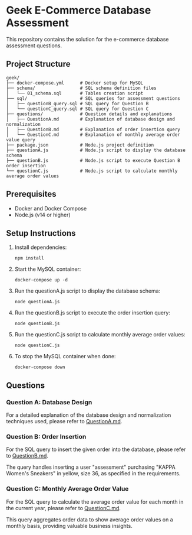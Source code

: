 # Geek E-Commerce Database Assessment

This repository contains the solution for the e-commerce database assessment questions.

## Project Structure

```
geek/
├── docker-compose.yml      # Docker setup for MySQL
├── schema/                 # SQL schema definition files
│   └── 01_schema.sql       # Tables creation script
├── sql/                    # SQL queries for assessment questions
│   ├── questionB_query.sql # SQL query for Question B
│   └── questionC_query.sql # SQL query for Question C
├── questions/              # Question details and explanations
│   ├── QuestionA.md        # Explanation of database design and normalization
│   ├── QuestionB.md        # Explanation of order insertion query
│   └── QuestionC.md        # Explanation of monthly average order value query
├── package.json            # Node.js project definition
├── questionA.js            # Node.js script to display the database schema
├── questionB.js            # Node.js script to execute Question B order insertion
└── questionC.js            # Node.js script to calculate monthly average order values
```

## Prerequisites

- Docker and Docker Compose
- Node.js (v14 or higher)

## Setup Instructions

1. Install dependencies:
   ```
   npm install
   ```

2. Start the MySQL container:
   ```
   docker-compose up -d
   ```

3. Run the questionA.js script to display the database schema:
   ```
   node questionA.js
   ```

4. Run the questionB.js script to execute the order insertion query:
   ```
   node questionB.js
   ```

5. Run the questionC.js script to calculate monthly average order values:
   ```
   node questionC.js
   ```

6. To stop the MySQL container when done:
   ```
   docker-compose down
   ```

## Questions

### Question A: Database Design
For a detailed explanation of the database design and normalization techniques used, please refer to [QuestionA.md](./questions/QuestionA.md).

### Question B: Order Insertion
For the SQL query to insert the given order into the database, please refer to [QuestionB.md](./questions/QuestionB.md).

The query handles inserting a user "assessment" purchasing "KAPPA Women's Sneakers" in yellow, size 36, as specified in the requirements.

### Question C: Monthly Average Order Value
For the SQL query to calculate the average order value for each month in the current year, please refer to [QuestionC.md](./questions/QuestionC.md).

This query aggregates order data to show average order values on a monthly basis, providing valuable business insights.

